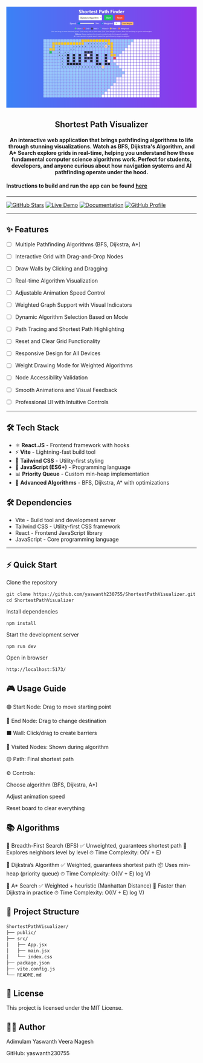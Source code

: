 <p align="center">
  <a href="https://github.com/yaswanth230755/ShortestPathVisualizer">
    <img width="800" src="./Screenshot 2025-07-05 172107.png" alt="Shortest Path Visualizer"/>
  </a>
  <h2 align="center">Shortest Path Visualizer</h2>
  <h4 align="center">
    An interactive web application that brings pathfinding algorithms to life through stunning visualizations. 
    Watch as BFS, Dijkstra's Algorithm, and A* Search explore grids in real-time, helping you understand how these fundamental computer science algorithms work. 
    Perfect for students, developers, and anyone curious about how navigation systems and AI pathfinding operate under the hood.
  </h4>
</p>

#### **Instructions to build and run the app can be found [here](#-quick-start)**

---

[![GitHub Stars](https://img.shields.io/github/stars/yaswanth230755/ShortestPathVisualizer?style=flat-square)](https://github.com/yaswanth230755/ShortestPathVisualizer/stargazers)
[![Live Demo](https://img.shields.io/badge/Live%20Demo-View%20Here-orange?style=flat-square)](https://shortest-path-visualizer-sable.vercel.app/)
[![Documentation](https://img.shields.io/badge/Documentation-Read%20Docs-green?style=flat-square)](https://github.com/yaswanth230755/ShortestPathVisualizer#readme)
[![GitHub Profile](https://img.shields.io/badge/GitHub-yaswanth230755-blue?style=flat-square)](https://github.com/yaswanth230755)

---

## ✨ Features
- [ ]  Multiple Pathfinding Algorithms (BFS, Dijkstra, A*)
- [ ]  Interactive Grid with Drag-and-Drop Nodes
- [ ]  Draw Walls by Clicking and Dragging
- [ ]  Real-time Algorithm Visualization
- [ ]  Adjustable Animation Speed Control
- [ ]  Weighted Graph Support with Visual Indicators
- [ ]  Dynamic Algorithm Selection Based on Mode
- [ ]  Path Tracing and Shortest Path Highlighting
- [ ]  Reset and Clear Grid Functionality
- [ ]  Responsive Design for All Devices
- [ ]  Weight Drawing Mode for Weighted Algorithms
- [ ]  Node Accessibility Validation
- [ ]  Smooth Animations and Visual Feedback
- [ ]  Professional UI with Intuitive Controls


---
## 🛠️ Tech Stack

- ⚛️ **React.JS** - Frontend framework with hooks
- ⚡ **Vite** - Lightning-fast build tool  
- 🎨 **Tailwind CSS** - Utility-first styling
- 📝 **JavaScript (ES6+)** - Programming language
- 📊 **Priority Queue** - Custom min-heap implementation
- 🧠 **Advanced Algorithms** - BFS, Dijkstra, A* with optimizations

## 🛠 Dependencies
- Vite - Build tool and development server
- Tailwind CSS - Utility-first CSS framework
- React - Frontend JavaScript library
- JavaScript - Core programming language
 


---
## ⚡ Quick Start
 Clone the repository
 ```
git clone https://github.com/yaswanth230755/ShortestPathVisualizer.git
cd ShortestPathVisualizer
```

 Install dependencies
 ```
npm install
```

 Start the development server
 ```
npm run dev
```

 Open in browser
 ```
http://localhost:5173/
```

## 🎮 Usage Guide
🟢 Start Node: Drag to move starting point

🔴 End Node: Drag to change destination

⬛ Wall: Click/drag to create barriers

🔶 Visited Nodes: Shown during algorithm

🟡 Path: Final shortest path

⚙️ Controls:

Choose algorithm (BFS, Dijkstra, A*)

Adjust animation speed

Reset board to clear everything

## 📚 Algorithms
🔹 Breadth-First Search (BFS)
✅ Unweighted, guarantees shortest path
🔁 Explores neighbors level by level
⏱ Time Complexity: O(V + E)

🔹 Dijkstra’s Algorithm
✅ Weighted, guarantees shortest path
📦 Uses min-heap (priority queue)
⏱ Time Complexity: O((V + E) log V)

🔹 A* Search
✅ Weighted + heuristic (Manhattan Distance)
🧠 Faster than Dijkstra in practice
⏱ Time Complexity: O((V + E) log V)

## 🧱 Project Structure
```
ShortestPathVisualizer/
├── public/
├── src/
│   ├── App.jsx
│   ├── main.jsx
│   └── index.css
├── package.json
├── vite.config.js
└── README.md

```

## 📝 License

This project is licensed under the MIT License.

## 👨‍💻 Author

Adimulam Yaswanth Veera Nagesh

GitHub: yaswanth230755

